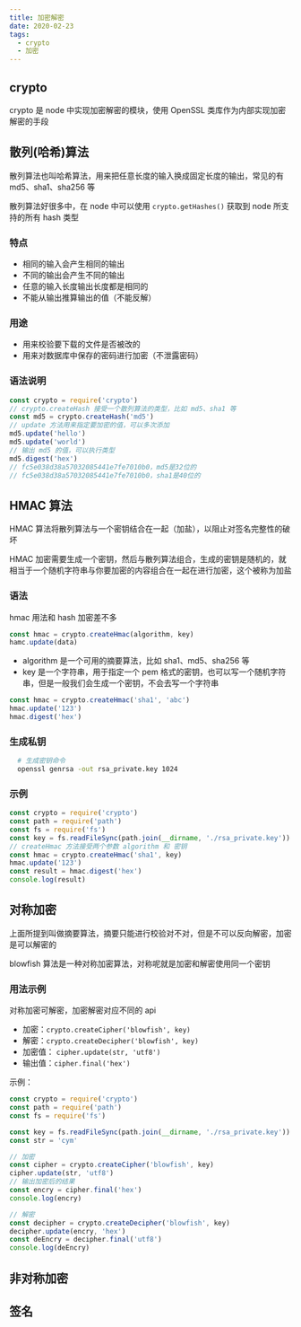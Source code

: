 ```yaml
---
title: 加密解密
date: 2020-02-23
tags:
  - crypto
  - 加密
---
```


## crypto

crypto 是 node 中实现加密解密的模块，使用 OpenSSL 类库作为内部实现加密解密的手段

## 散列(哈希)算法

散列算法也叫哈希算法，用来把任意长度的输入换成固定长度的输出，常见的有 md5、sha1、sha256 等

散列算法好很多中，在 node 中可以使用 `crypto.getHashes()` 获取到 node 所支持的所有 hash 类型

### 特点

- 相同的输入会产生相同的输出
- 不同的输出会产生不同的输出
- 任意的输入长度输出长度都是相同的
- 不能从输出推算输出的值（不能反解）

### 用途

- 用来校验要下载的文件是否被改的
- 用来对数据库中保存的密码进行加密（不泄露密码）

### 语法说明

```js
const crypto = require('crypto')
// crypto.createHash 接受一个散列算法的类型，比如 md5、sha1 等
const md5 = crypto.createHash('md5')
// update 方法用来指定要加密的值，可以多次添加
md5.update('hello')
md5.update('world')
// 输出 md5 的值，可以执行类型
md5.digest('hex')
// fc5e038d38a57032085441e7fe7010b0，md5是32位的
// fc5e038d38a57032085441e7fe7010b0，sha1是40位的
```

## HMAC 算法

HMAC 算法将散列算法与一个密钥结合在一起（加盐），以阻止对签名完整性的破坏

HMAC 加密需要生成一个密钥，然后与散列算法组合，生成的密钥是随机的，就相当于一个随机字符串与你要加密的内容组合在一起在进行加密，这个被称为加盐

### 语法

hmac 用法和 hash 加密差不多

```js
const hmac = crypto.createHmac(algorithm, key)
hamc.update(data)
```

- algorithm 是一个可用的摘要算法，比如 sha1、md5、sha256 等
- key 是一个字符串，用于指定一个 pem 格式的密钥，也可以写一个随机字符串，但是一般我们会生成一个密钥，不会去写一个字符串

```js
const hmac = crypto.createHmac('sha1', 'abc')
hmac.update('123')
hmac.digest('hex')
```

### 生成私钥

```sh
  # 生成密钥命令
  openssl genrsa -out rsa_private.key 1024
```

### 示例

```js
const crypto = require('crypto')
const path = require('path')
const fs = require('fs')
const key = fs.readFileSync(path.join(__dirname, './rsa_private.key'))
// createHmac 方法接受两个参数 algorithm 和 密钥
const hmac = crypto.createHmac('sha1', key)
hmac.update('123')
const result = hmac.digest('hex')
console.log(result)
```

## 对称加密

上面所提到叫做摘要算法，摘要只能进行校验对不对，但是不可以反向解密，加密是可以解密的

blowfish 算法是一种对称加密算法，对称呢就是加密和解密使用同一个密钥

### 用法示例

对称加密可解密，加密解密对应不同的 api

- 加密：`crypto.createCipher('blowfish', key)`
- 解密：`crypto.createDecipher('blowfish', key)`
- 加密值： `cipher.update(str, 'utf8')`
- 输出值：`cipher.final('hex')`

示例：

```js
const crypto = require('crypto')
const path = require('path')
const fs = require('fs')

const key = fs.readFileSync(path.join(__dirname, './rsa_private.key'))
const str = 'cym'

// 加密
const cipher = crypto.createCipher('blowfish', key)
cipher.update(str, 'utf8')
// 输出加密后的结果
const encry = cipher.final('hex')
console.log(encry)

// 解密
const decipher = crypto.createDecipher('blowfish', key)
decipher.update(encry, 'hex')
const deEncry = decipher.final('utf8')
console.log(deEncry)
```

## 非对称加密

## 签名
